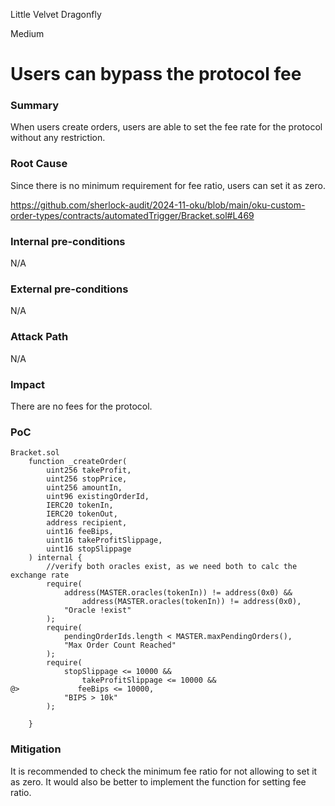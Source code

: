 Little Velvet Dragonfly

Medium

# Users can bypass the protocol fee

### Summary
When users create orders, users are able to set the fee rate for the protocol without any restriction.


### Root Cause
Since there is no minimum requirement for fee ratio, users can set it as zero.

https://github.com/sherlock-audit/2024-11-oku/blob/main/oku-custom-order-types/contracts/automatedTrigger/Bracket.sol#L469

### Internal pre-conditions
N/A

### External pre-conditions
N/A

### Attack Path
N/A

### Impact
There are no fees for the protocol.

### PoC
```solidity
Bracket.sol
    function _createOrder(
        uint256 takeProfit,
        uint256 stopPrice,
        uint256 amountIn,
        uint96 existingOrderId,
        IERC20 tokenIn,
        IERC20 tokenOut,
        address recipient,
        uint16 feeBips,
        uint16 takeProfitSlippage,
        uint16 stopSlippage
    ) internal {
        //verify both oracles exist, as we need both to calc the exchange rate
        require(
            address(MASTER.oracles(tokenIn)) != address(0x0) &&
                address(MASTER.oracles(tokenIn)) != address(0x0),
            "Oracle !exist"
        );
        require(
            pendingOrderIds.length < MASTER.maxPendingOrders(),
            "Max Order Count Reached"
        );
        require(
            stopSlippage <= 10000 &&
                takeProfitSlippage <= 10000 &&
@>             feeBips <= 10000,
            "BIPS > 10k"
        );
       
    }

```


### Mitigation

It is recommended to check the minimum fee ratio for not allowing to set it as zero. It would also be better to implement the function for setting fee ratio.

